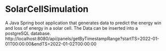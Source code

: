 # SolarCellSimulation
A Java Spring boot application that generates data to predict the energy win and loss of energy in a solar cell. The Data can be inserted into a postgreSQL database.
http://localhost:8080/api/panels/getByTimestampRange?startTS=2022-01-01T00:00:00&endTS=2022-01-02T00:00:00
